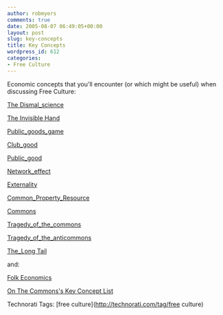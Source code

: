 ```yaml
---
author: robmyers
comments: true
date: 2005-08-07 06:49:05+00:00
layout: post
slug: key-concepts
title: Key Concepts
wordpress_id: 612
categories:
- Free Culture
---
```


  
Economic concepts that you'll encounter (or which might be useful) when discussing Free Culture:  


  
[The Dismal_science](http://en.wikipedia.org/wiki/Dismal_science)  


  
[The Invisible Hand](http://en.wikipedia.org/wiki/Invisible_hand)  


  
[Public_goods_game](http://en.wikipedia.org/wiki/Public_goods_game)  
  
[Club_good](http://en.wikipedia.org/wiki/Club_good)  
  
[Public_good](http://en.wikipedia.org/wiki/Public_good)  
  
[Network_effect](http://en.wikipedia.org/wiki/Network_effect)  
  
[Externality](http://en.wikipedia.org/wiki/Externality)  
  
[Common_Property_Resource](http://en.wikipedia.org/wiki/Common_Property_Resource)  
  
[Commons](http://en.wikipedia.org/wiki/Commons)  
  
[Tragedy_of_the_commons](http://en.wikipedia.org/wiki/Tragedy_of_the_commons)  
  
[Tragedy_of_the_anticommons](http://en.wikipedia.org/wiki/Tragedy_of_the_anticommons)  
  
[The_Long Tail](http://en.wikipedia.org/wiki/The_Long_Tail)  


  
and:  


  
[Folk Economics](http://papers.ssrn.com/sol3/papers.cfm?abstract_id=320940)  
  
[On The Commons's Key Concept List](http://onthecommons.org/key_concepts)  


  


Technorati Tags: [free culture](http://technorati.com/tag/free culture)

  



